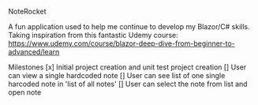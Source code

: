 NoteRocket

A fun application used to help me continue to develop my Blazor/C# skills.
Taking inspiration from this fantastic Udemy course: https://www.udemy.com/course/blazor-deep-dive-from-beginner-to-advanced/learn


Milestones
[x] Initial project creation and unit test project creation
[] User can view a single hardcoded note
[] User can see list of one single harcoded note in 'list of all notes'
[] User can select the note from list and open note
